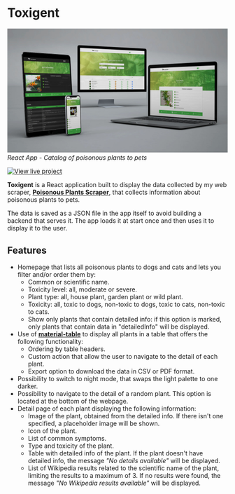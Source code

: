 # Toxigent
![Toxigent Banner](preview.jpg)
_React App  - Catalog of poisonous plants to pets_

[![View live project](https://img.shields.io/badge/View%20live%20project-00C7B7?style=for-the-badge&logo=netlify&logoColor=white)](https://toxigent.netlify.app)

**Toxigent** is a React application built to display the data collected by my web scraper, [**Poisonous Plants Scraper**](https://github.com/deveuge/poisonous-plants-scraper), that collects information about poisonous plants to pets.


The data is saved as a JSON file in the app itself to avoid building a backend that serves it. The app loads it at start once and then uses it to display it to the user.

## Features
* Homepage that lists all poisonous plants to dogs and cats and lets you filter and/or order them by:
    * Common or scientific name.
    * Toxicity level: all, moderate or severe.
    * Plant type: all, house plant, garden plant or wild plant.
    * Toxicity: all, toxic to dogs, non-toxic to dogs, toxic to cats, non-toxic to cats.
    * Show only plants that contain detailed info: if this option is marked, only plants that contain data in "detailedInfo" will be displayed.
* Use of [**material-table**](https://material-table.com/) to display all plants in a table that offers the following functionality:
    * Ordering by table headers.
    * Custom action that allow the user to navigate to the detail of each plant.
    * Export option to download the data in CSV or PDF format.
* Possibility to switch to night mode, that swaps the light palette to one darker.
* Possibility to navigate to the detail of a random plant. This option is located at the bottom of the webpage.
* Detail page of each plant displaying the following information:
    * Image of the plant, obtained from the detailed info. If there isn't one specified, a placeholder image will be shown.
    * Icon of the plant.
    * List of common symptoms.
    * Type and toxicity of the plant.
    * Table with detailed info of the plant. If the plant doesn't have detailed info, the message _"No details available"_ will be displayed.
    * List of Wikipedia results related to the scientific name of the plant, limiting the results to a maximum of 3. If no results were found, the message _"No Wikipedia results available"_ will be displayed.
